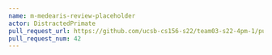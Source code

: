```yaml
---
name: m-medearis-review-placeholder
actor: DistractedPrimate
pull_request_url: https://github.com/ucsb-cs156-s22/team03-s22-4pm-1/pull/42
pull_request_num: 42
---
```

